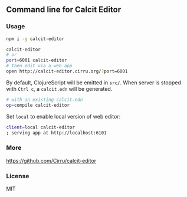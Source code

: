 
Command line for Calcit Editor
---

### Usage

```bash
npm i -g calcit-editor
```

```bash
calcit-editor
# or
port=6001 calcit-editor
# then edit via a web app
open http://calcit-editor.cirru.org/?port=6001
```

By default, ClojureScript will be emitted in `src/`.
When server is stopped with `Ctrl c`, a `calcit.edn` will be generated.

```bash
# with an existing calcit.edn
op=compile calcit-editor
```

Set `local` to enable local version of web editor:

```bash
client=local calcit-editor
; serving app at http://localhost:6101
```

### More

https://github.com/Cirru/calcit-editor

### License

MIT
